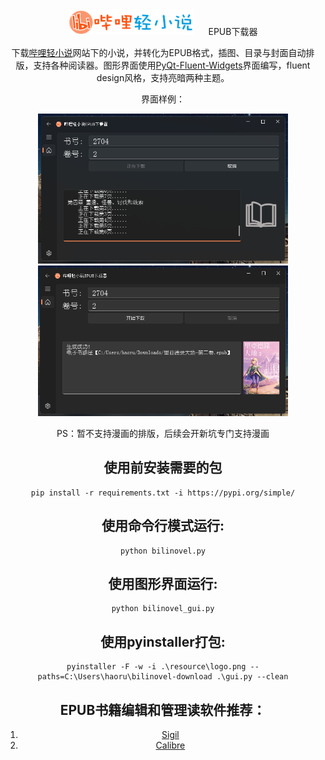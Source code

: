 
<div align="center">
  <img src="resource/logo_big.png" width="200" style="margin-right: 20px;/> 
</div>

<h1 align="center">
  EPUB下载器
</h1>





下载[哔哩轻小说](https://www.linovelib.com/)网站下的小说，并转化为EPUB格式，插图、目录与封面自动排版，支持各种阅读器。图形界面使用[PyQt-Fluent-Widgets](https://pyqt-fluent-widgets.readthedocs.io/en/latest/index.html)界面编写，fluent design风格，支持亮暗两种主题。

界面样例：
<div align="center">
  <img src="resource/example1.png" width="400"/>
  <img src="resource/example2.png" width="400"/>
</div>

PS：暂不支持漫画的排版，后续会开新坑专门支持漫画

## 使用前安装需要的包
```
pip install -r requirements.txt -i https://pypi.org/simple/
```
## 使用命令行模式运行:
```
python bilinovel.py
```

## 使用图形界面运行:
```
python bilinovel_gui.py
```

## 使用pyinstaller打包:
```
pyinstaller -F -w -i .\resource\logo.png --paths=C:\Users\haoru\bilinovel-download .\gui.py --clean
```

## EPUB书籍编辑和管理读软件推荐：
1. [Sigil](https://sigil-ebook.com/)
2. [Calibre](https://www.calibre-ebook.com/)

